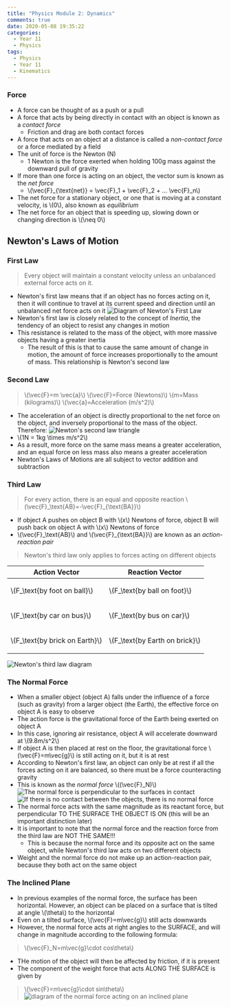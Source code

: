 ```yaml
---
title: "Physics Module 2: Dynamics"
comments: true
date: 2020-05-08 19:35:22
categories:
  - Year 11
  - Physics
tags:
  - Physics
  - Year 11
  - Kinematics
---
```

### Force
- A force can be thought of as a push or a pull
- A force that acts by being directly in contact with an object is known as a *contact force*
  - Friction and drag are both contact forces
- A force that acts on an object at a distance is called a *non-contact force* or a force mediated by a field
- The unit of force is the Newton (N)
  - 1 Newton is the force exerted when holding 100g mass against the downward pull of gravity
- If more than one force is acting on an object, the vector sum is known as the *net force*
  - \\(\vec{F}_{\text{net}} = \vec{F}_1 + \vec{F}_2 + ... \vec{F}_n\\)
- The net force for a stationary object, or one that is moving at a constant velocity, is \\(0\\), also known as *equilibrium*
- The net force for an object that is speeding up, slowing down or changing direction is \\(\neq 0\\)

## Newton's Laws of Motion
### First Law
> Every object will maintain a constant velocity unless an unbalanced external force acts on it.
- Newton's first law means that if an object has no forces acting on it, then it will continue to travel at its current speed and direction until an unbalanced net force acts on it
![Diagram of Newton's First Law](/images/kinematics-1.jpg)
- Newton's first law is closely related to the concept of *Inertia*, the tendency of an object to resist any changes in motion
- This resistance is related to the mass of the object, with more massive objects having a greater inertia
  - The result of this is that to cause the same amount of change in motion, the amount of force increases proportionally to the amount of mass. This relationship is Newton's second law
### Second Law
> \\(\vec{F}=m \vec{a}\\)
> \\(\vec{F}=Force (Newtons)\\)
> \\(m=Mass (kilograms)\\)
> \\(\vec{a}=Acceleration (m/s^2)\\)
- The acceleration of an object is directly proportional to the net force on the object, and inversely proportional to the mass of the object. Therefore:
![Newton's second law triangle](/images/newtons-second-law-triangle.png)
- \\(1N = 1kg \times m/s^2\\)
- As a result, more force on the same mass means a greater acceleration, and an equal force on less mass also means a greater acceleration
- Newton's Laws of Motions are all subject to vector addition and subtraction
### Third Law
> For every action, there is an equal and opposite reaction
> \\(\vec{F}_\text{AB}=-\vec{F}\_{\text{BA}}\\)
- If object A pushes on object B with \\(x\\) Newtons of force, object B will push back on object A with \\(x\\) Newtons of force
- \\(\vec{F}_\text{AB}\\) and \\(\vec{F}\_{\text{BA}}\\) are known as an *action-reaction pair*
> Newton's third law only applies to forces acting on different objects

<table><thead><tr><th>Action Vector</th><th>Reaction Vector</th></tr></thead><tbody><tr><td>

\\(F_\text{by foot on ball}\\)

</td><td>

\\(F_\text{by ball on foot}\\)

</td></tr><tr><td>

\\(F_\text{by car on bus}\\)

</td><td>

\\(F_\text{by bus on car}\\)

</td></tr><tr><td>

\\(F_\text{by brick on Earth}\\)

</td><td>

\\(F_\text{by Earth on brick}\\)

</td></tr></tbody></table>

![Newton's third law diagram](/images/newtons-third-law-diagram.png)

### The Normal Force
- When a smaller object (object A) falls under the influence of a force (such as gravity) from a larger object (the Earth), the effective force on object A is easy to observe
- The action force is the gravitational force of the Earth being exerted on object A
- In this case, ignoring air resistance, object A will accelerate downward at \\(9.8m/s^2\\)
- If object A is then placed at rest on the floor, the gravitational force \\(\vec{F}=m\vec{g}\\) is still acting on it, but it is at rest
- According to Newton's first law, an object can only be at rest if all the forces acting on it are balanced, so there must be a force counteracting gravity
- This is known as the *normal force* \\((\vec{F}_N)\\)
![The normal force is perpendicular to the surfaces in contact](/images/normal-force-1.png)
![If there is no contact between the objects, there is no normal force](/images/normal-force-2.png)
- The normal force acts with the same magnitude as its reactant force, but perpendicular TO THE SURFACE THE OBJECT IS ON (this will be an important distinction later)
- It is important to note that the normal force and the reaction force from the third law are NOT THE SAME!!!
  - This is because the normal force and its opposite act on the same object, while Newton's third law acts on two different objects
- Weight and the normal force do not make up an action-reaction pair, because they both act on the same object

### The Inclined Plane
- In previous examples of the normal force, the surface has been horizontal. However, an object can be placed on a surface that is tilted at angle \\(\theta\\) to the horizontal
- Even on a tilted surface, \\(\vec{F}=m\vec{g}\\) still acts downwards
- However, the normal force acts at right angles to the SURFACE, and will change in magnitude according to the following formula:
> \\(\vec{F}_N=m\vec{g}\cdot cos\theta\\)
- THe motion of the object will then be affected by friction, if it is present
- The component of the weight force that acts ALONG THE SURFACE is given by
> \\(\vec{F}=m\vec{g}\cdot sin\theta\\)
![diagram of the normal force acting on an inclined plane](/images/normal-force-3.png)
